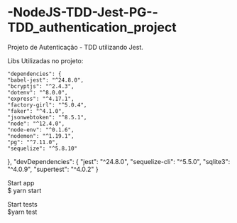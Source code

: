 # -NodeJS-TDD-Jest-PG--TDD_authentication_project
Projeto de Autenticação - TDD utilizando Jest.

Libs Utilizadas no projeto: 

    "dependencies": {
    "babel-jest": "^24.8.0",
    "bcryptjs": "^2.4.3",
    "dotenv": "^8.0.0",
    "express": "^4.17.1",
    "factory-girl": "^5.0.4",
    "faker": "^4.1.0",
    "jsonwebtoken": "^8.5.1",
    "node": "^12.4.0",
    "node-env": "^0.1.6",
    "nodemon": "^1.19.1",
    "pg": "^7.11.0",
    "sequelize": "^5.8.10"
  },
  "devDependencies": {
    "jest": "^24.8.0",
    "sequelize-cli": "^5.5.0",
    "sqlite3": "^4.0.9",
    "supertest": "^4.0.2"
  }
  
  Start app <br>
  $ yarn start <br>
  
  Start tests <br>
  $yarn test <br>
    
   

